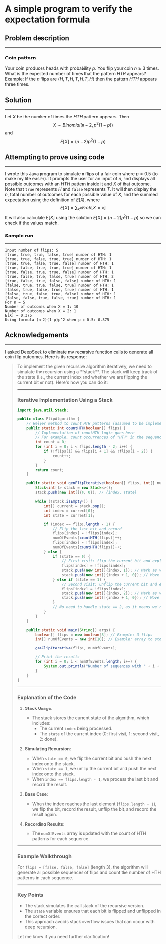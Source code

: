 # A simple program to verify the expectation formula
## Problem description
***
### Coin pattern
Your coin produces heads with probability $p$. You flip your coin $n≥3$ times. What is the expected number of times that the pattern $HTH$ appears?
Example: If the $n$ flips are $⟨H,T,H,T,H,T,H⟩$ then the pattern $HTH$ appears three times.
## Solution
***
Let $X$ be the number of times the $HTH$ pattern appears. Then $$X \sim Binomial(n-2,p^2(1-p))$$ and $$E[X]=(n-2)p^2(1-p)$$
## Attempting to prove using code
***
I wrote this Java program to simulate $n$ flips of a fair coin where $p=0.5$ (to make my life easier). 
It prompts the user for an input of $n$, and displays all possible outcomes with an $HTH$ pattern inside it and $X$ of that outcome. Note that `true` represents $H$ and `false` represents $T$. 
It will then display the $n$, total number of outcomes for each possible value of $X$, and the summed expectation using the definition of $E[X]$, where $$E[X]=\sum_x{xProb[X=x]}$$ It will also calculate $E[X]$ using the solution $E[X]=(n-2)p^2(1-p)$ so we can check if the values match. 
### Sample run
***
```
Input number of flips: 5
[true, true, true, false, true] number of HTH: 1
[true, true, false, true, true] number of HTH: 1
[true, true, false, true, false] number of HTH: 1
[true, false, true, true, true] number of HTH: 1
[true, false, true, true, false] number of HTH: 1
[true, false, true, false, true] number of HTH: 2
[true, false, true, false, false] number of HTH: 1
[false, true, true, false, true] number of HTH: 1
[false, true, false, true, true] number of HTH: 1
[false, true, false, true, false] number of HTH: 1
[false, false, true, false, true] number of HTH: 1
For n = 5
Number of outcomes when X = 1: 10
Number of outcomes when X = 2: 1
E[X] = 0.375
Using formula (n-2)(1-p)p^2 when p = 0.5: 0.375
```
## Acknowledgements
***
I asked [DeepSeek](https://chat.deepseek.com/) to eliminate my recursive function calls to generate all coin flip outcomes. Here is its response:

<blockquote>
To implement the given recursive algorithm iteratively, we need to simulate the recursion using a **stack**. The stack will keep track of the state (i.e., the current index and whether we are flipping the current bit or not). Here's how you can do it:

---

### Iterative Implementation Using a Stack

```java
import java.util.Stack;

public class FlipAlgorithm {
    // Helper method to count HTH patterns (assumed to be implemented)
    public static int countHTH(boolean[] flips) {
        // Implementation of countHTH logic goes here
        // For example, count occurrences of "HTH" in the sequence
        int count = 0;
        for (int i = 0; i < flips.length - 2; i++) {
            if (!flips[i] && flips[i + 1] && !flips[i + 2]) {
                count++;
            }
        }
        return count;
    }

    public static void genFlipIterative(boolean[] flips, int[] numOfEvents) {
        Stack<int[]> stack = new Stack<>();
        stack.push(new int[]{0, 0}); // {index, state}

        while (!stack.isEmpty()) {
            int[] current = stack.pop();
            int index = current[0];
            int state = current[1];

            if (index == flips.length - 1) {
                // Flip the last bit and record
                flips[index] = !flips[index];
                numOfEvents[countHTH(flips)]++;
                flips[index] = !flips[index];
                numOfEvents[countHTH(flips)]++;
            } else {
                if (state == 0) {
                    // First visit: flip the current bit and explore further
                    flips[index] = !flips[index];
                    stack.push(new int[]{index, 1}); // Mark as visited
                    stack.push(new int[]{index + 1, 0}); // Move to next index
                } else if (state == 1) {
                    // Second visit: unflip the current bit and explore further
                    flips[index] = !flips[index];
                    stack.push(new int[]{index, 2}); // Mark as visited
                    stack.push(new int[]{index + 1, 0}); // Move to next index
                }
                // No need to handle state == 2, as it means we're done with this index
            }
        }
    }

    public static void main(String[] args) {
        boolean[] flips = new boolean[3]; // Example: 3 flips
        int[] numOfEvents = new int[10]; // Example: array to store counts

        genFlipIterative(flips, numOfEvents);

        // Print the results
        for (int i = 0; i < numOfEvents.length; i++) {
            System.out.println("Number of sequences with " + i + " HTH patterns: " + numOfEvents[i]);
        }
    }
}
```

---

### Explanation of the Code

1. **Stack Usage**:
    - The stack stores the current state of the algorithm, which includes:
        - The current `index` being processed.
        - The `state` of the current index (0: first visit, 1: second visit, 2: done).

2. **Simulating Recursion**:
    - When `state == 0`, we flip the current bit and push the next index onto the stack.
    - When `state == 1`, we unflip the current bit and push the next index onto the stack.
    - When `index == flips.length - 1`, we process the last bit and record the result.

3. **Base Case**:
    - When the index reaches the last element (`flips.length - 1`), we flip the bit, record the result, unflip the bit, and record the result again.

4. **Recording Results**:
    - The `numOfEvents` array is updated with the count of HTH patterns for each sequence.

---

### Example Walkthrough

For `flips = [false, false, false]` (length 3), the algorithm will generate all possible sequences of flips and count the number of HTH patterns in each sequence.

---

### Key Points
- The stack simulates the call stack of the recursive version.
- The `state` variable ensures that each bit is flipped and unflipped in the correct order.
- This approach avoids stack overflow issues that can occur with deep recursion.

Let me know if you need further clarification!
</blockquote>
